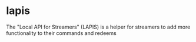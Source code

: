 # lapis
The "Local API for Streamers" (LAPIS) is a helper for streamers to add more functionality to their commands and redeems
